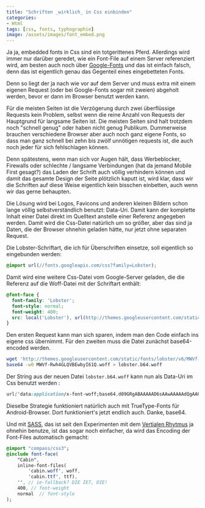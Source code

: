 ```yaml
---
title: "Schriften _wirklich_ in Css einbinden"
categories:
- Html
tags: [css, fonts, typhographie]
image: /assets/images/font_embed.png
---
```

Ja ja, embedded fonts in Css sind ein totgerittenes Pferd. Allerdings wird immer nur darüber geredet, wie ein Font-File auf einem Server referenziert wird, am besten auch noch über [Google-Fonts](http://www.google.com/fonts) und das ist einfach falsch, denn das ist eigentlich genau das Gegenteil eines eingebetteten Fonts.

Denn so liegt der ja nach wie vor auf dem Server und muss extra mit einem eigenen Request (oder bei Google-Fonts sogar mit zweien) abgeholt werden, bevor er dann im Browser benutzt werden kann. 

Für die meisten Seiten ist die Verzögerung durch zwei überflüssige Requests kein Problem, selbst wenn die reine Anzahl von Requests der Hauptgrund für langsame Seiten ist. Die meisten Seiten sind halt trotzdem noch "schnell genug" oder haben nicht genug Publikum. 
Dummerweise brauchen verschiedene Browser aber auch noch ganz eigene Fonts, so dass man ganz schnell bei zehn bis zwölf unnötigen requests ist, die auch noch jeder für sich fehlschlagen können.

Denn spätestens, wenn man sich vor Augen hält, dass Werbeblocker, Firewalls oder schlechte / langsame Verbindungen (hat da jemand Mobile First gesagt?) das Laden der Schrift auch völlig verhindern können und damit das gesamte Design der Seite plötzlich kaputt ist, wird klar, dass wir die Schriften auf diese Weise eigentlich kein bisschen einbetten, auch wenn wir das gerne behaupten. 

Die Lösung wird bei Logos, Favicons und anderen kleinen Bildern schon lange völlig selbstverständlich benutzt: Data-Uri. Damit kann der komplette Inhalt einer Datei direkt im Quelltext anstelle einer Referenz angegeben werden. Damit wird die Css-Datei natürlich um so größer, aber das sind ja Daten, die der Browser ohnehin geladen hätte, nur jetzt ohne separaten Request.

Die Lobster-Schriftart, die ich für Überschriften einsetze, soll eigentlich so eingebunden werden:

```css
@import url(//fonts.googleapis.com/css?family=Lobster);
```

Damit wird eine weitere Css-Datei vom Google-Server geladen, die die Referenz auf die Woff-Datei mit der Schriftart enthält:

```css
@font-face {
  font-family: 'Lobster';
  font-style: normal;
  font-weight: 400;
  src: local('Lobster'), url(http://themes.googleusercontent.com/static/fonts/lobster/v6/MWVf-Rwh4GLQVBEwbyI61Q.woff) format('woff');
}
```

Den ersten Request kann man sich sparen, indem man den Code einfach ins eigene css übernimmt. Für den zweiten muss die Datei zunächst base64-encoded werden. 

```bash
wget 'http://themes.googleusercontent.com/static/fonts/lobster/v6/MWVf-Rwh4GLQVBEwbyI61Q.woff'
base64 -w0 MWVf-Rwh4GLQVBEwbyI61Q.woff > lobster.b64.woff
```

Der String aus der neuen Datei `lobster.b64.woff` kann nun als Data-Uri im Css benutzt werden :

```css
url('data:application/x-font-woff;base64,d09GRgABAAAAAD6sAAwAAAAAdQgAAQABAAAAAAAAAAAAAAAAAAAAAAA.....')
```

Dieselbe Strategie funktioniert natürlich auch mit TrueType-Fonts für Android-Browser. Dort funktioniert's jetzt endlich auch. Danke, base64.

Und mit [SASS](http://sass-lang.com/), das ist seit den Experimenten mit dem [Vertialen Rhytmus](/2013/12/11/vertikaler-rhythmus/) ja ohnehin benutze, ist das sogar noch einfacher, da wird das Encoding der Font-Files automatisch gemacht:

```sass
@import "compass/css3";
@include font-face(
    "Cabin",
    inline-font-files(
        'cabin.woff', woff,
        'cabin.ttf', ttf),
    '', // ie-fallback? DIE IE7, DIE!
    400, // font-weight
    normal  // font-style
);
```
